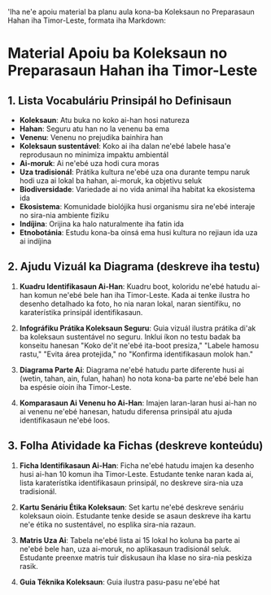 'Iha ne'e apoiu material ba planu aula kona-ba Koleksaun no Preparasaun Hahan iha Timor-Leste, formata iha Markdown:

# Material Apoiu ba Koleksaun no Preparasaun Hahan iha Timor-Leste

## 1. Lista Vocabuláriu Prinsipál ho Definisaun

- **Koleksaun**: Atu buka no koko ai-han hosi natureza
- **Hahan**: Seguru atu han no la venenu ba ema
- **Venenu**: Venenu no prejudika bainhira han
- **Koleksaun sustentável**: Koko ai iha dalan ne'ebé labele hasa'e reprodusaun no minimiza impaktu ambientál
- **Ai-moruk**: Ai ne'ebé uza hodi cura moras 
- **Uza tradisionál**: Prátika kultura ne'ebé uza ona durante tempu naruk hodi uza ai lokal ba hahan, ai-moruk, ka objetivu seluk
- **Biodiversidade**: Variedade ai no vida animal iha habitat ka ekosistema ida
- **Ekosistema**: Komunidade biolójika husi organismu sira ne'ebé interaje no sira-nia ambiente fiziku
- **Indíjina**: Orijina ka halo naturalmente iha fatin ida
- **Etnobotánia**: Estudu kona-ba oinsá ema husi kultura no rejiaun ida uza ai indíjina

## 2. Ajudu Vizuál ka Diagrama (deskreve iha testu)

1. **Kuadru Identifikasaun Ai-Han**:
   Kuadru boot, koloridu ne'ebé hatudu ai-han komun ne'ebé bele han iha Timor-Leste. Kada ai tenke ilustra ho desenho detalhado ka foto, ho nia naran lokal, naran sientífiku, no karaterístika prinsipál identifikasaun.

2. **Infográfiku Prátika Koleksaun Seguru**:
   Guia vizuál ilustra prátika di'ak ba koleksaun sustentável no seguru. Inklui íkon no testu badak ba konseitu hanesan "Koko de'it ne'ebé ita-boot presiza," "Labele hamosu rastu," "Evita área protejida," no "Konfirma identifikasaun molok han."

3. **Diagrama Parte Ai**:
   Diagrama ne'ebé hatudu parte diferente husi ai (wetin, tahan, ain, fulan, hahan) ho nota kona-ba parte ne'ebé bele han ba espésie oioin iha Timor-Leste.

4. **Komparasaun Ai Venenu ho Ai-Han**:
   Imajen laran-laran husi ai-han no ai venenu ne'ebé hanesan, hatudu diferensa prinsipál atu ajuda identifikasaun ne'ebé loos.

## 3. Folha Atividade ka Fichas (deskreve konteúdu)

1. **Ficha Identifikasaun Ai-Han**:
   Ficha ne'ebé hatudu imajen ka desenho husi ai-han 10 komun iha Timor-Leste. Estudante tenke naran kada ai, lista karaterístika identifikasaun prinsipál, no deskreve sira-nia uza tradisionál.

2. **Kartu Senáriu Étika Koleksaun**:
   Set kartu ne'ebé deskreve senáriu koleksaun oioin. Estudante tenke deside se asaun deskreve iha kartu ne'e étika no sustentável, no esplika sira-nia razaun.

3. **Matris Uza Ai**:
   Tabela ne'ebé lista ai 15 lokal ho koluna ba parte ai ne'ebé bele han, uza ai-moruk, no aplikasaun tradisionál seluk. Estudante preenxe matris tuir diskusaun iha klase no sira-nia peskiza rasik.

4. **Guia Téknika Koleksaun**:
   Guia ilustra pasu-pasu ne'ebé hat